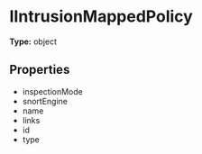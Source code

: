 # IIntrusionMappedPolicy


**Type:** object

## Properties
* inspectionMode
* snortEngine
* name
* links
* id
* type
